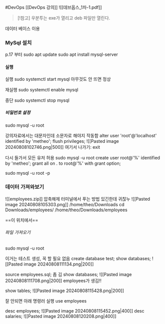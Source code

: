 #DevOps
[[DevOps 강의]]
![[데브옵스_1차-1.pdf]]

> [!참고]
> 우분투는 exe가 열리고 deb 파일만 열린다.

데이터 베이스 이용
### MySql 설치
p.17 부터
sudo apt update
sudo apt install mysql-server

#### 실행
실행
sudo systemctl start mysql
아무것도 안 뜨면 정상

재실행
sudo systemctl enable mysql

중단
sudo systemctl stop mysql

##### 비밀번호 설정
sudo mysql -u root

강의자료에서는 대문자인데 소문자로 해야지 작동함
alter user 'root'@'localhost' identified by 'metheo';
flush privileges;
![[Pasted image 20240808102746.png|500]]
여기서 나가기:
exit

다시 들가서 모든 유저 허용
sudo mysql -u root
create user root@'%' identified by 'metheo';
grant all on *.* to root@'%' with grant option;

sudo mysql -u root -p

### 데이터 가져와보기
![[employees.zip]]
압축해제
터미널에서 푸는 방법 있긴한데 귀찮누
![[Pasted image 20240808105303.png]]
/home/theo/Downloads
cd Downloads/employees/
/home/theo/Downloads/employees

==이 위치에서==
###### 파일 가져오기
sudo mysql -u root

이거는 테스트 생성, 꼭 할 필요 없음
create database test;
show databases;
![[Pasted image 20240808111134.png|200]]

source employees.sql;
좀 김
show databases;
![[Pasted image 20240808111708.png|200]]
employees가 생김!!

show tables;
![[Pasted image 20240808115428.png|200]]

잘 안되면 아래 명령러 실행
use employees

desc employees;
![[Pasted image 20240808115452.png|400]]
desc salaries;
![[Pasted image 20240808120208.png|400]]
